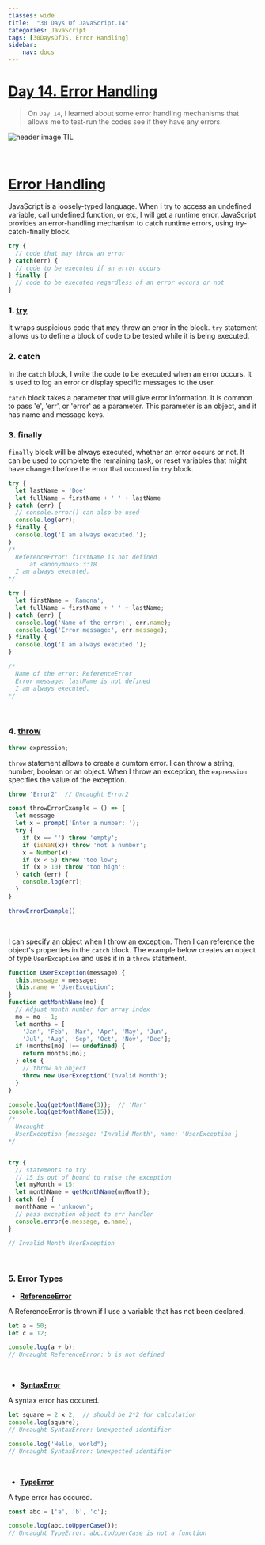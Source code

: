 ```yaml
---
classes: wide
title:  "30 Days Of JavaScript.14"
categories: JavaScript
tags: [30DaysOfJS, Error Handling]
sidebar:
    nav: docs
---
```


# [Day 14. Error Handling][1]

> On `Day 14`, I learned about some error handling mechanisms that allows me to test-run the codes see if they have any errors.

![header image TIL](../../assets/images/til.jpg)

<br>

# [Error Handling][2]

JavaScript is a loosely-typed language. When I try to access an undefined variable, call undefined function, or etc, I will get a runtime error. JavaScript provides an error-handling mechanism to catch runtime errors, using try-catch-finally block.

```js
try {
  // code that may throw an error
} catch(err) {
  // code to be executed if an error occurs
} finally {
  // code to be executed regardless of an error occurs or not
}
```

### 1. [try][3]

It wraps suspicious code that may throw an error in the block. `try` statement allows us to define a block of code to be tested while it is being executed.
<br>

### 2. catch

In the `catch` block, I write the code to be executed when an error occurs. It is used to log an error or display specific messages to the user.
<br>

`catch` block takes a parameter that will give error information. It is common to pass 'e', 'err', or 'error' as a parameter. This parameter is an object, and it has name and message keys. 
<br>

### 3. finally

`finally` block will be always executed, whether an error occurs or not. It can be used to complete the remaining task, or reset variables that might have changed before the error that occured in `try` block.
<br>

```js
try {
  let lastName = 'Doe'
  let fullName = firstName + ' ' + lastName
} catch (err) {
  // console.error() can also be used
  console.log(err);
} finally {
  console.log('I am always executed.');
}
/*
  ReferenceError: firstName is not defined
      at <anonymous>:3:18
  I am always executed.
*/
```

```js
try {
  let firstName = 'Ramona';
  let fullName = firstName + ' ' + lastName;
} catch (err) {
  console.log('Name of the error:', err.name);
  console.log('Error message:', err.message);
} finally {
  console.log('I am always executed.');
}

/*
  Name of the error: ReferenceError
  Error message: lastName is not defined
  I am always executed.
*/
```
<br>

### 4. [throw][4]

```js
throw expression;
```

`throw` statement allows to create a cumtom error. I can throw a string, number, boolean or an object. When I throw an exception, the `expression` specifies the value of the exception. 

```js
throw 'Error2'  // Uncaught Error2

const throwErrorExample = () => {
  let message
  let x = prompt('Enter a number: ');
  try {
    if (x == '') throw 'empty';
    if (isNaN(x)) throw 'not a number';
    x = Number(x);
    if (x < 5) throw 'too low';
    if (x > 10) throw 'too high';
  } catch (err) {
    console.log(err);
  }
}

throwErrorExample()
```
<br>

I can specify an object when I throw an exception. Then I can reference the object's properties in the `catch` block. The example below creates an object of type `UserException` and uses it in a `throw` statement.
```js
function UserException(message) {
  this.message = message;
  this.name = 'UserException';
}
function getMonthName(mo) {
  // Adjust month number for array index
  mo = mo - 1;
  let months = [
    'Jan', 'Feb', 'Mar', 'Apr', 'May', 'Jun',
    'Jul', 'Aug', 'Sep', 'Oct', 'Nov', 'Dec'];
  if (months[mo] !== undefined) {
    return months[mo];
  } else {
    // throw an object
    throw new UserException('Invalid Month');
  }
}

console.log(getMonthName(3));  // 'Mar'
console.log(getMonthName(15));
/* 
  Uncaught 
  UserException {message: 'Invalid Month', name: 'UserException'}
*/


try {
  // statements to try
  // 15 is out of bound to raise the exception
  let myMonth = 15;
  let monthName = getMonthName(myMonth);
} catch (e) {
  monthName = 'unknown';
  // pass exception object to err handler
  console.error(e.message, e.name);
}

// Invalid Month UserException
```
<br>

### 5. Error Types

+ **[ReferenceError][5]**

A ReferenceError is thrown if I use a variable that has not been declared.
```js
let a = 50;
let c = 12;

console.log(a + b);
// Uncaught ReferenceError: b is not defined
```
<br>

+ **[SyntaxError][6]**

A syntax error has occured.
```js
let square = 2 x 2;  // should be 2*2 for calculation
console.log(square);
// Uncaught SyntaxError: Unexpected identifier

console.log('Hello, world");
// Uncaught SyntaxError: Unexpected identifier
```
<br>

+ **[TypeError][7]**

A type error has occured. 
```js
const abc = ['a', 'b', 'c'];

console.log(abc.toUpperCase());
// Uncaught TypeError: abc.toUpperCase is not a function
```

<br>


[1]: https://github.com/yendoz/30-Days-Of-JavaScript/blob/master/14_Day_Error_handling/14_day_error_handling.md#-30-days-of-javascript-error-handling
[2]: https://developer.mozilla.org/en-US/docs/Web/JavaScript/Guide/Control_flow_and_error_handling#exception_handling_statements
[3]: https://developer.mozilla.org/en-US/docs/Web/JavaScript/Reference/Statements/try...catch
[4]: https://developer.mozilla.org/en-US/docs/Web/JavaScript/Reference/Statements/throw
[5]: https://developer.mozilla.org/en-US/docs/Web/JavaScript/Reference/Global_Objects/ReferenceError
[6]: https://developer.mozilla.org/en-US/docs/Web/JavaScript/Reference/Errors/Unexpected_token
[7]: https://developer.mozilla.org/en-US/docs/Web/JavaScript/Reference/Global_Objects/TypeError